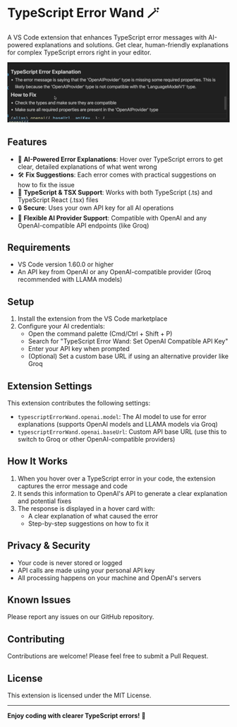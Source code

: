 # TypeScript Error Wand 🪄

A VS Code extension that enhances TypeScript error messages with AI-powered explanations and solutions. Get clear, human-friendly explanations for complex TypeScript errors right in your editor.

![TypeScript Error Wand](./assets/explanation.png)

## Features

- 🤖 **AI-Powered Error Explanations**: Hover over TypeScript errors to get clear, detailed explanations of what went wrong
- 🛠️ **Fix Suggestions**: Each error comes with practical suggestions on how to fix the issue
- 🎯 **TypeScript & TSX Support**: Works with both TypeScript (.ts) and TypeScript React (.tsx) files
- 🔒 **Secure**: Uses your own API key for all AI operations
- 🔄 **Flexible AI Provider Support**: Compatible with OpenAI and any OpenAI-compatible API endpoints (like Groq)

## Requirements

- VS Code version 1.60.0 or higher
- An API key from OpenAI or any OpenAI-compatible provider (Groq recommended with LLAMA models)

## Setup

1. Install the extension from the VS Code marketplace
2. Configure your AI credentials:
   - Open the command palette (Cmd/Ctrl + Shift + P)
   - Search for "TypeScript Error Wand: Set OpenAI Compatible API Key"
   - Enter your API key when prompted
   - (Optional) Set a custom base URL if using an alternative provider like Groq

## Extension Settings

This extension contributes the following settings:

- `typescriptErrorWand.openai.model`: The AI model to use for error explanations (supports OpenAI models and LLAMA models via Groq)
- `typescriptErrorWand.openai.baseUrl`: Custom API base URL (use this to switch to Groq or other OpenAI-compatible providers)

## How It Works

1. When you hover over a TypeScript error in your code, the extension captures the error message and code
2. It sends this information to OpenAI's API to generate a clear explanation and potential fixes
3. The response is displayed in a hover card with:
   - A clear explanation of what caused the error
   - Step-by-step suggestions on how to fix it

## Privacy & Security

- Your code is never stored or logged
- API calls are made using your personal API key
- All processing happens on your machine and OpenAI's servers

## Known Issues

Please report any issues on our GitHub repository.

## Contributing

Contributions are welcome! Please feel free to submit a Pull Request.

## License

This extension is licensed under the MIT License.

---

**Enjoy coding with clearer TypeScript errors!** 🚀
